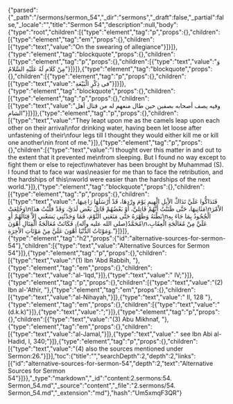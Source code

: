 {"parsed":{"_path":"/sermons/sermon_54","_dir":"sermons","_draft":false,"_partial":false,"_locale":"","title":"Sermon 54","description":null,"body":{"type":"root","children":[{"type":"element","tag":"p","props":{},"children":[{"type":"element","tag":"em","props":{},"children":[{"type":"text","value":"On the swearing of allegiance"}]}]},{"type":"element","tag":"blockquote","props":{},"children":[{"type":"element","tag":"p","props":{},"children":[{"type":"text","value":"وَ مِنْ كَلام لَهُ عَلَيْهِ السَّلامُ"}]}]},{"type":"element","tag":"blockquote","props":{},"children":[{"type":"element","tag":"p","props":{},"children":[{"type":"text","value":"فى ذِكْرِ الْبَيْعَةِ"}]}]},{"type":"element","tag":"blockquote","props":{},"children":[{"type":"element","tag":"p","props":{},"children":[{"type":"text","value":"وفيه يصف أصحابه بصفين حين طال منعهم له من قتال أهل الشام"}]}]},{"type":"element","tag":"p","props":{},"children":[{"type":"text","value":"They leapt upon me as the camels leap upon each other on their arrival\nfor drinking water, having been let loose after unfastening of their\nfour legs till I thought they would either kill me or kill one another\nin front of me."}]},{"type":"element","tag":"p","props":{},"children":[{"type":"text","value":"I thought over this matter in and out to the extent that it prevented me\nfrom sleeping. But I found no way except to fight them or else to reject\nwhatever has been brought by Muhammad (S). I found that to face war was\neasier for me than to face the retribution, and the hardships of this\nworld were easier than the hardships of the next world."}]},{"type":"element","tag":"blockquote","props":{},"children":[{"type":"element","tag":"p","props":{},"children":[{"type":"text","value":"فَتَدَاكُّوا عَلَيَّ تَدَاكَّ الاِْبِلِ الْهِيمِ يَوْمَ وِرْدِهَا، قَدْ أَرْسَلَهَا رَاعِيهَا، وَخُلِعَتْ\nمَثَانِيهَا، حَتَّى ظَنَنْتُ أَنَّهُمْ قَاتِليَّ، أَوْ بَعْضُهُمْ قَاتِلُ بَعْض لَدَيَّ، وَقَدْ قلَّبْتُ هذَا\nالاْمْرَ بَطْنَهُ وَظَهْرَهُ حَتَّى مَنَعَنِي النَّوْمَ، فَمَا وَجَدْتُنِي يَسَعْني إِلاَّ قِتَالُهُمْ أَوِ\nالْجُحُودُ بِمَا جَاءَ بِهِ مُحَمَّدٌ(صلى الله عليه وآله)، فَكَانَتْ مُعَالَجَةُ الْقِتَالِ أَهْوَنَ\nعَلَيَّ مِنْ مُعَالَجَةِ الْعِقَابِ، وَمَوْتَاتُ الدُّنْيَا أَهْوَنَ عَلَيَّ مِنْ مَوْتَاتِ الاْخِرَةِ."}]}]},{"type":"element","tag":"h2","props":{"id":"alternative-sources-for-sermon-54"},"children":[{"type":"text","value":"Alternative Sources for Sermon 54"}]},{"type":"element","tag":"p","props":{},"children":[{"type":"text","value":"(1) Ibn 'Abd Rabbih, "},{"type":"element","tag":"em","props":{},"children":[{"type":"text","value":"al-'Iqd,"}]},{"type":"text","value":" IV;"}]},{"type":"element","tag":"p","props":{},"children":[{"type":"text","value":"(2) Ibn al-'Athir, "},{"type":"element","tag":"em","props":{},"children":[{"type":"text","value":"al-Nihayah,"}]},{"type":"text","value":" II, 128 "},{"type":"element","tag":"em","props":{},"children":[{"type":"text","value":"(d.k.k)"}]},{"type":"text","value":";"}]},{"type":"element","tag":"p","props":{},"children":[{"type":"text","value":"(3) Abu Mikhnaf, "},{"type":"element","tag":"em","props":{},"children":[{"type":"text","value":"al-Jamal,"}]},{"type":"text","value":" see Ibn Abi al-Hadid, I, 340;"}]},{"type":"element","tag":"p","props":{},"children":[{"type":"text","value":"(4) also the sources mentioned under Sermon:26."}]}],"toc":{"title":"","searchDepth":2,"depth":2,"links":[{"id":"alternative-sources-for-sermon-54","depth":2,"text":"Alternative Sources for Sermon 54"}]}},"_type":"markdown","_id":"content:2.sermons:54. Sermon_54.md","_source":"content","_file":"2.sermons/54. Sermon_54.md","_extension":"md"},"hash":"Um5xmqF3QR"}
